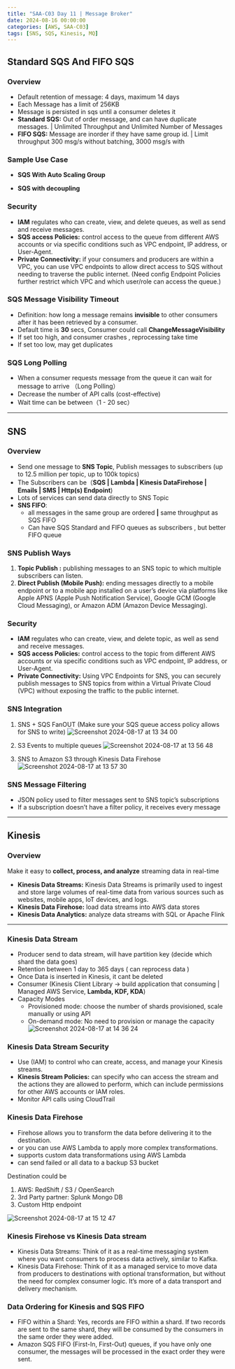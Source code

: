 ```yaml
---
title: "SAA-C03 Day 11 | Message Broker"
date: 2024-08-16 00:00:00
categories: [AWS, SAA-C03]
tags: [SNS, SQS, Kinesis, MQ]
---
```


## Standard SQS And FIFO SQS
### Overview
  - Default retention of message: 4 days, maximum 14 days
  - Each Message has a limit of 256KB
  - Message is persisted in sqs until a consumer deletes it
  - **Standard SQS:** Out of order message, and can have duplicate messages. | Unlimited Throughput and Unlimited Number of Messages
  - **FIFO SQS:** Message are inorder if they have same group id. | Limit throughput 300 msg/s without batching, 3000 msg/s with

### Sample Use Case
- **SQS With Auto Scaling Group**

- **SQS with decoupling**


### Security
  - **IAM** regulates who can create, view, and delete queues, as well as send and receive messages.
  - **SQS access Policies:** control access to the queue from different AWS accounts or via specific conditions such as VPC endpoint, IP address, or User-Agent.
  - **Private Connectivity:** if your consumers and producers are within a VPC, you can use VPC endpoints to allow direct access to SQS without 
  needing to traverse the public internet. (Need config Endpoint Policies further restrict which VPC and which user/role can access the queue.)

    
### SQS Message Visibility Timeout
  - Definition: how long a message remains **invisible** to other consumers after it has been retrieved by a consumer.
  - Default time is **30** secs, Consumer could call **ChangeMessageVisibility**
  - If set too high, and consumer crashes , reprocessing take time
  - If set too low, may get duplicates

### SQS Long Polling
  - When a consumer requests message from the queue it can wait for message to arrive （Long Polling）
  - Decrease the number of API calls (cost-effective)
  - Wait time can be between（1 - 20 sec）

---

## SNS 
### Overview
  - Send one message to **SNS Topic**, Publish messages to subscribers (up to 12.5 million per topic, up to 100k topics)
  - The Subscribers can be（**SQS | Lambda | Kinesis DataFirehose | Emails | SMS | Http(s) Endpoint**)
  - Lots of services can send data directly to SNS Topic
  - **SNS FIFO**: 
    - all messages in the same group are ordered **|** same throughput as SQS FIFO 
    - Can have SQS Standard and FIFO queues as subscribers , but better FIFO queue

### SNS Publish Ways
1. **Topic Publish :** publishing messages to an SNS topic to which multiple subscribers can listen.
2. **Direct Publish (Mobile Push):**  ending messages directly to a mobile endpoint or to a mobile app installed on a 
   user’s device via platforms like Apple APNS (Apple Push Notification Service), Google GCM (Google Cloud Messaging), or 
   Amazon ADM (Amazon Device Messaging).

### Security
- **IAM** regulates who can create, view, and delete topic, as well as send and receive messages.
- **SQS access Policies:** control access to the topic from different AWS accounts or via specific conditions such as VPC endpoint, IP address, or User-Agent.
- **Private Connectivity:** Using VPC Endpoints for SNS, you can securely publish messages to SNS topics from within a 
  Virtual Private Cloud (VPC) without exposing the traffic to the public internet.


### SNS Integration
  1. SNS + SQS FanOUT (Make sure your SQS queue access policy allows for SNS to write)
     ![Screenshot 2024-08-17 at 13 34 00](https://github.com/user-attachments/assets/d8fcb5cd-d72c-4070-a21d-302e82884890)

  2. S3 Events to multiple queues
     ![Screenshot 2024-08-17 at 13 56 48](https://github.com/user-attachments/assets/6a66c43f-bfef-4350-81eb-b16f0cc7ecdd)

  3. SNS to Amazon S3 through Kinesis Data Firehose
     ![Screenshot 2024-08-17 at 13 57 30](https://github.com/user-attachments/assets/2cf900c5-8e84-4ff1-bf8f-65fe42aefa6b)

### SNS Message Filtering
  - JSON policy used to filter messages sent to SNS topic’s subscriptions
  - If a subscription doesn’t have a filter policy, it receives every message

---

## Kinesis
### Overview
Make it easy to **collect, process, and analyze** streaming data in real-time
- **Kinesis Data Streams:** Kinesis Data Streams is primarily used to ingest and store large volumes of real-time data from various sources such as websites, mobile apps, IoT devices, and logs.
- **Kinesis Data Firehose:** load data streams into AWS data stores
- **Kinesis Data Analytics:** analyze data streams with SQL or Apache Flink

---

### Kinesis Data Stream
- Producer send to data stream,  will have partition key (decide which shard the data goes)
- Retention between 1 day to 365 days ( can reprocess data )
- Once Data is inserted in Kinesis, it cant be deleted 
- Consumer (Kinesis Client Library -> build application that consuming | Managed AWS Service, **Lambda, KDF, KDA**)
- Capacity Modes
  - Provisioned mode: choose the number of shards provisioned, scale manually or using API
  - On-demand mode: No need to provision or manage the capacity
![Screenshot 2024-08-17 at 14 36 24](https://github.com/user-attachments/assets/1601536c-975f-4f43-a84a-12035a1fc2e6)

### Kinesis Data Stream Security
- Use (IAM) to control who can create, access, and manage your Kinesis streams.
- **Kinesis Stream Policies:** can specify who can access the stream and the actions they are allowed to perform, 
  which can include permissions for other AWS accounts or IAM roles.
- Monitor API calls using CloudTrail

### Kinesis Data Firehose
- Firehose allows you to transform the data before delivering it to the destination. 
- or you can use AWS Lambda to apply more complex transformations.
- supports custom data transformations using AWS Lambda
- can send failed or all data to a backup S3 bucket

Destination could be
1. AWS: RedShift / S3 / OpenSearch
2. 3rd Party partner: Splunk Mongo DB
3. Custom Http endpoint

![Screenshot 2024-08-17 at 15 12 47](https://github.com/user-attachments/assets/c393b614-10df-450c-a758-d58c12759c93)

### Kinesis Firehose vs Kinesis Data stream
- Kinesis Data Streams: Think of it as a real-time messaging system where you want consumers to process data actively, similar to Kafka.
- Kinesis Data Firehose: Think of it as a managed service to move data from producers to destinations with optional transformation, but without the need for complex consumer logic. It’s more of a data transport and delivery mechanism.

### Data Ordering for Kinesis and SQS FIFO
- FIFO within a Shard: Yes, records are FIFO within a shard. If two records are sent to the same shard, they will be consumed by the consumers in the same order they were added.
- Amazon SQS FIFO (First-In, First-Out) queues, if you have only one consumer, the messages will be processed in the exact order they were sent.
